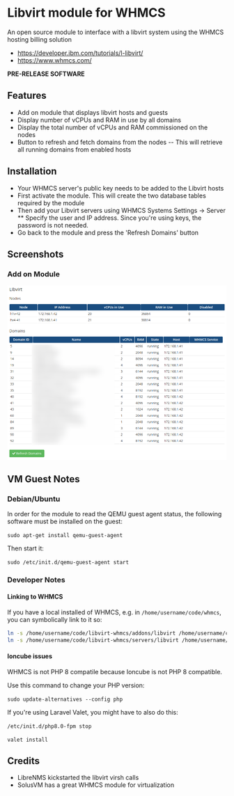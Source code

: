 # Libvirt module for WHMCS

An open source module to interface with a libvirt system using the WHMCS hosting billing solution

* https://developer.ibm.com/tutorials/l-libvirt/
* https://www.whmcs.com/

**PRE-RELEASE SOFTWARE**

## Features

- Add on module that displays libvirt hosts and guests
- Display number of vCPUs and RAM in use by all domains
- Display the total number of vCPUs and RAM commissioned on the nodes
- Button to refresh and fetch domains from the nodes
-- This will retrieve all running domains from enabled hosts

## Installation

* Your WHMCS server's public key needs to be added to the Libvirt hosts
* First activate the module. This will create the two database tables required by the module
* Then add your Libvirt servers using WHMCS Systems Settings -> Server
** Specify the user and IP address. Since you're using keys, the password is not needed.
* Go back to the module and press the 'Refresh Domains' button

## Screenshots

### Add on Module

![Libvirt Add On Module Landing Page](./addons/libvirt/lib/Screenshots/addon_module_landing_page.png)

## VM Guest Notes

### Debian/Ubuntu

In order for the module to read the QEMU guest agent status, the following software must be installed on the guest:

`sudo apt-get install qemu-guest-agent`

Then start it:

`sudo /etc/init.d/qemu-guest-agent start`

### Developer Notes

#### Linking to WHMCS

If you have a local installed of WHMCS, e.g. in `/home/username/code/whmcs`, you can symbolically link to it so:

```bash
ln -s /home/username/code/libvirt-whmcs/addons/libvirt /home/username/code/whmcs/modules/addons/libvirt
ln -s /home/username/code/libvirt-whmcs/servers/libvirt /home/username/code/whmcs/modules/servers/libvirt
```

#### Ioncube issues

WHMCS is not PHP 8 compatile because Ioncube is not PHP 8 compatible.

Use this command to change your PHP version:

`sudo update-alternatives --config php`

If you're using Laravel Valet, you might have to also do this:

`/etc/init.d/php8.0-fpm stop`

`valet install`

## Credits

* LibreNMS kickstarted the libvirt virsh calls
* SolusVM has a great WHMCS module for virtualization
